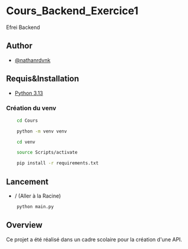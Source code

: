 # Cours_Backend_Exercice1
Efrei Backend

## Author
- [@nathanrdvnk](https://github.com/nathanrdvnk)

## Requis&Installation
- [Python 3.13](https://apps.microsoft.com/detail/9pnrbtzxmb4z?hl=en-FR&gl=FR)

### Création du venv
```bash
    cd Cours
```
```bash
    python -m venv venv
```
```bash
    cd venv
```
```bash
    source Scripts/activate
```
```bash
    pip install -r requirements.txt
```


## Lancement
- / (Aller à la Racine) 
```bash
    python main.py
```


## Overview
Ce projet a été réalisé dans un cadre scolaire pour la création d'une API.